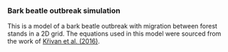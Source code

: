 ### Bark beatle outbreak simulation

This is a model of a bark beatle outbreak with migration between forest stands in a 2D grid. The equations used in this model were sourced from the work of [Křivan et al. (2016)](https://doi.org/10.1016/j.jtbi.2016.07.009).